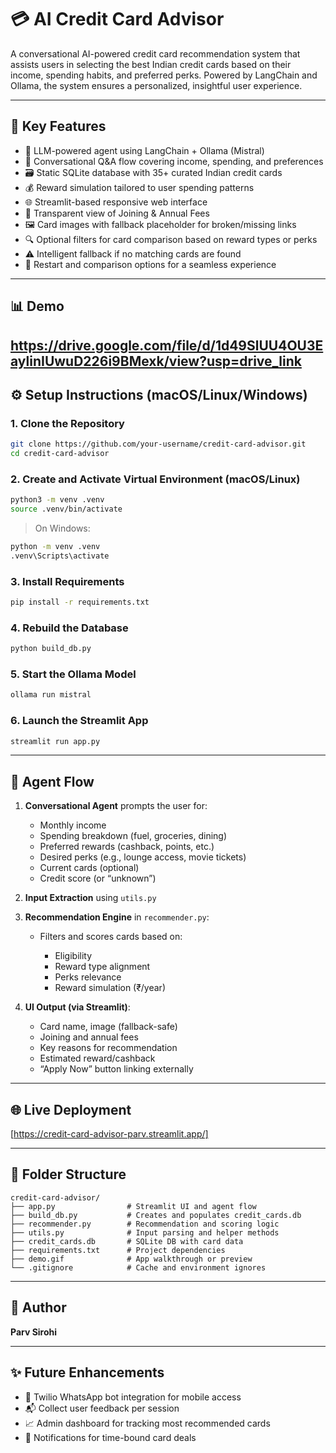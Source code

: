 # 💳 AI Credit Card Advisor

A conversational AI-powered credit card recommendation system that assists users in selecting the best Indian credit cards based on their income, spending habits, and preferred perks. Powered by LangChain and Ollama, the system ensures a personalized, insightful user experience.

---

## 🌟 Key Features

* 🧠 LLM-powered agent using LangChain + Ollama (Mistral)
* 💬 Conversational Q\&A flow covering income, spending, and preferences
* 🗃️ Static SQLite database with 35+ curated Indian credit cards
* 💰 Reward simulation tailored to user spending patterns
* 🌐 Streamlit-based responsive web interface
* 🧾 Transparent view of Joining & Annual Fees
* 🖼️ Card images with fallback placeholder for broken/missing links
* 🔍 Optional filters for card comparison based on reward types or perks
* ⚠️ Intelligent fallback if no matching cards are found
* 🔄 Restart and comparison options for a seamless experience

---

## 📊 Demo

https://drive.google.com/file/d/1d49SlUU4OU3EaylinIUwuD226i9BMexk/view?usp=drive_link
---

## ⚙️ Setup Instructions (macOS/Linux/Windows)

### 1. Clone the Repository

```bash
git clone https://github.com/your-username/credit-card-advisor.git
cd credit-card-advisor
```

### 2. Create and Activate Virtual Environment (macOS/Linux)

```bash
python3 -m venv .venv
source .venv/bin/activate
```

> On Windows:

```bash
python -m venv .venv
.venv\Scripts\activate
```

### 3. Install Requirements

```bash
pip install -r requirements.txt
```

### 4. Rebuild the Database

```bash
python build_db.py
```

### 5. Start the Ollama Model

```bash
ollama run mistral
```

### 6. Launch the Streamlit App

```bash
streamlit run app.py
```

---

## 🧠 Agent Flow

1. **Conversational Agent** prompts the user for:

   * Monthly income
   * Spending breakdown (fuel, groceries, dining)
   * Preferred rewards (cashback, points, etc.)
   * Desired perks (e.g., lounge access, movie tickets)
   * Current cards (optional)
   * Credit score (or “unknown”)

2. **Input Extraction** using `utils.py`

3. **Recommendation Engine** in `recommender.py`:

   * Filters and scores cards based on:

     * Eligibility
     * Reward type alignment
     * Perks relevance
     * Reward simulation (₹/year)

4. **UI Output (via Streamlit)**:

   * Card name, image (fallback-safe)
   * Joining and annual fees
   * Key reasons for recommendation
   * Estimated reward/cashback
   * “Apply Now” button linking externally

---

## 🌐 Live Deployment

[https://credit-card-advisor-parv.streamlit.app/]

---

## 📁 Folder Structure

```
credit-card-advisor/
├── app.py                # Streamlit UI and agent flow
├── build_db.py           # Creates and populates credit_cards.db
├── recommender.py        # Recommendation and scoring logic
├── utils.py              # Input parsing and helper methods
├── credit_cards.db       # SQLite DB with card data
├── requirements.txt      # Project dependencies
├── demo.gif              # App walkthrough or preview
└── .gitignore            # Cache and environment ignores
```

---

## 👤 Author

**Parv Sirohi**

---

## ✨ Future Enhancements

* 📱 Twilio WhatsApp bot integration for mobile access
* 📬 Collect user feedback per session
* 📈 Admin dashboard for tracking most recommended cards
* 🔔 Notifications for time-bound card deals
